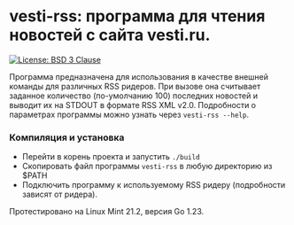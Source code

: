 # vesti-rss: программа для чтения новостей с сайта vesti.ru.

[![License: BSD 3 Clause](https://img.shields.io/badge/License-BSD_3--Clause-yellow.svg)](https://opensource.org/licenses/BSD-3-Clause)

Программа предназначена для использования в качестве внешней команды для различных RSS ридеров.
При вызове она считывает заданное количество (по-умолчанию 100) последних новостей и выводит их
на STDOUT в формате RSS XML v2.0. Подробности о параметрах программы можно узнать через
`vesti-rss --help`.

### Компиляция и установка
- Перейти в корень проекта и запустить `./build`
- Скопировать файл программы `vesti-rss` в любую директорию из $PATH
- Подключить программу к используемому RSS ридеру (подробности зависят от ридера).

Протестировано на Linux Mint 21.2, версия Go 1.23.

